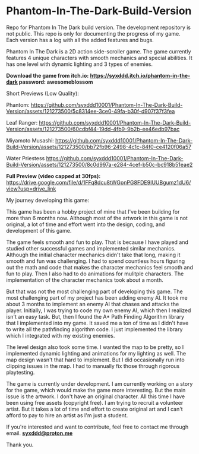 # Phantom-In-The-Dark-Build-Version
Repo for Phantom In The Dark build version. The development repository is not public. This repo is only for documenting the progress of my game. Each version has a log with all the added features and bugs.


Phantom In The Dark is a 2D action side-scroller game. 
The game currently features 4 unique characters with smooth mechanics and special abilities.
It has one level with dynamic lighting and 3 types of enemies. 

**Download the game from itch.io:**
**https://syxddd.itch.io/phantom-in-the-dark
password: awesomeblossom**

Short Previews (Low Quality):

Phantom:
https://github.com/syxddd10001/Phantom-In-The-Dark-Build-Version/assets/121273500/5c8314ee-3ce0-49fa-b30f-d907f37f3fea

Leaf Ranger:
https://github.com/syxddd10001/Phantom-In-The-Dark-Build-Version/assets/121273500/60cdbf44-19dd-4fb9-9b2b-ee46edb97bac

Miyamoto Musashi:
https://github.com/syxddd10001/Phantom-In-The-Dark-Build-Version/assets/121273500/bb72fb96-2498-4c1c-84f0-ce4120f06a57

Water Priestess
https://github.com/syxddd10001/Phantom-In-The-Dark-Build-Version/assets/121273500/8c0d997a-e284-4cef-b50c-bc918b51eae2


**Full Preview (video capped at 30fps):**
https://drive.google.com/file/d/1FFq8dcu8tWGpnPG8FDE9IUUBgumz1dU6/view?usp=drive_link

My journey developing this game:

This game has been a hobby project of mine that I've been building for more than 6 months now.
Although most of the artwork in this game is not original, a lot of time and effort went into the design, coding, and development of this game.

The game feels smooth and fun to play. That is because I have played and studied other successful games and implemented similar mechanics. Although the initial character mechanics didn't take that long, making it smooth and fun was challenging. I had to spend countless hours figuring out the math and code that makes the character mechanics feel smooth and fun to play. Then I also had to do animations for mulitple characters. The implementation of the character mechanics took about a month. 

But that was not the most challenging part of developing this game. The most challenging part of my project has been adding enemy AI. It took me about 3 months to implement an enemy AI that chases and attacks the player. Initially, I was trying to code my own enemy AI, which then I realized isn't an easy task. But, then I found the A* Path Finding Algorithm library that I implemented into my game. It saved me a ton of time as I didn't have to write all the pathfinding algorithm code. 
I just implemented the library which I integrated with my existing enemies.

The level design also took some time. I wanted the map to be pretty, so I implemented dynamic lighting and animations for my lighting as well. The map design wasn't that hard to implement. But I did occasionally run into clipping issues in the map. I had to manually fix those through rigorous playtesting.

The game is currently under development. I am currently working on a story for the game, which would make the game more interesting. But the main issue is the artwork. I don't have an original character. All this time I have been using free assets (copyright free). I am trying to recruit a volunteer artist. But it takes a lot of time and effort to create original art and I can't afford to pay to hire an artist as I'm just a student.  

If you're interested and want to contribute, feel free to contact me through email. **syxddd@proton.me**

Thank you.



